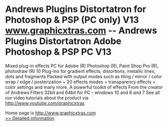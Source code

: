 # Andrews Plugins Distortatron for Photoshop & PSP (PC only) V13<br />www.graphicxtras.com -- Andrews Plugins Distortatron Adobe Photoshop & PSP PC V13

Mixed plug-in effects PC for Adobe (R) Photoshop (R), Paint Shop Pro (R), photodraw (R)
10 Plug-ins for gradient effects, distortions, metallic lines, dots and fragments
Packed with output modes such as tiling / mirror / color wrap / edge / posterization + 20 effects modes + transparency effects + color settings and many more. A powerful toolkit of effects
From the creator of Andrews Filters
32bit and 64bit for PC - windows 10 and 8 and 7
See all our video tutorials about the product via http://www.youtube.com/graphicxtras


Home page is http://www.graphicxtras.com<br />[>> Detailed information](https://secure.shareit.com/shareit/product.html?productid=187763&affiliateid=200057808)